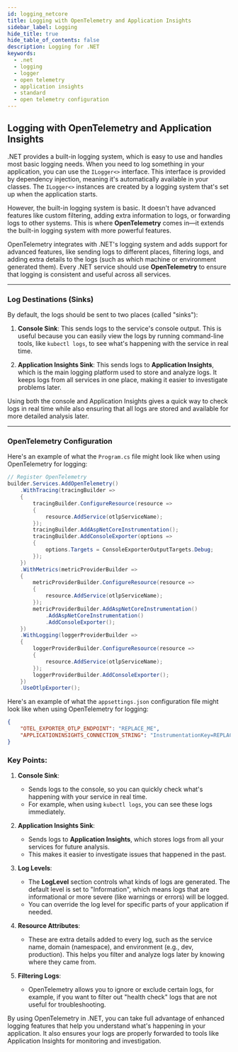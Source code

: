 ```yaml
---
id: logging_netcore
title: Logging with OpenTelemetry and Application Insights
sidebar_label: Logging
hide_title: true
hide_table_of_contents: false
description: Logging for .NET
keywords:
  - .net
  - logging
  - logger
  - open telemetry
  - application insights
  - standard
  - open telemetry configuration
---
```


## Logging with OpenTelemetry and Application Insights

.NET provides a built-in logging system, which is easy to use and handles most basic logging needs. When you need to log something in your application, you can use the `ILogger<>` interface. This interface is provided by dependency injection, meaning it's automatically available in your classes. The `ILogger<>` instances are created by a logging system that's set up when the application starts.

However, the built-in logging system is basic. It doesn't have advanced features like custom filtering, adding extra information to logs, or forwarding logs to other systems. This is where **OpenTelemetry** comes in—it extends the built-in logging system with more powerful features.

OpenTelemetry integrates with .NET's logging system and adds support for advanced features, like sending logs to different places, filtering logs, and adding extra details to the logs (such as which machine or environment generated them). Every .NET service should use **OpenTelemetry** to ensure that logging is consistent and useful across all services.

---

### Log Destinations (Sinks)

By default, the logs should be sent to two places (called "sinks"):

1. **Console Sink**: This sends logs to the service's console output. This is useful because you can easily view the logs by running command-line tools, like `kubectl logs`, to see what's happening with the service in real time.

2. **Application Insights Sink**: This sends logs to **Application Insights**, which is the main logging platform used to store and analyze logs. It keeps logs from all services in one place, making it easier to investigate problems later.

Using both the console and Application Insights gives a quick way to check logs in real time while also ensuring that all logs are stored and available for more detailed analysis later.

---

### OpenTelemetry Configuration

Here's an example of what the `Program.cs` file might look like when using OpenTelemetry for logging:

```csharp
// Register OpenTelemetry
builder.Services.AddOpenTelemetry()
    .WithTracing(tracingBuilder =>
    {
        tracingBuilder.ConfigureResource(resource =>
        {
            resource.AddService(otlpServiceName);
        });
        tracingBuilder.AddAspNetCoreInstrumentation();
        tracingBuilder.AddConsoleExporter(options =>
        {
            options.Targets = ConsoleExporterOutputTargets.Debug;
        });
    })
    .WithMetrics(metricProviderBuilder =>
    {
        metricProviderBuilder.ConfigureResource(resource =>
        {
            resource.AddService(otlpServiceName);
        });
        metricProviderBuilder.AddAspNetCoreInstrumentation()
            .AddAspNetCoreInstrumentation()
            .AddConsoleExporter();
    })
    .WithLogging(loggerProviderBuilder =>
    {
        loggerProviderBuilder.ConfigureResource(resource =>
        {
            resource.AddService(otlpServiceName);
        });
        loggerProviderBuilder.AddConsoleExporter();
    })
    .UseOtlpExporter();
```
 
Here's an example of what the `appsettings.json` configuration file might look like when using OpenTelemetry for logging:

```json
{
    "OTEL_EXPORTER_OTLP_ENDPOINT": "REPLACE_ME",
    "APPLICATIONINSIGHTS_CONNECTION_STRING": "InstrumentationKey=REPLACE_ME"
}
```

### Key Points:

1. **Console Sink**: 
   - Sends logs to the console, so you can quickly check what's happening with your service in real time. 
   - For example, when using `kubectl logs`, you can see these logs immediately.

2. **Application Insights Sink**: 
   - Sends logs to **Application Insights**, which stores logs from all your services for future analysis. 
   - This makes it easier to investigate issues that happened in the past.

3. **Log Levels**:
   - The **LogLevel** section controls what kinds of logs are generated. The default level is set to "Information", which means logs that are informational or more severe (like warnings or errors) will be logged.
   - You can override the log level for specific parts of your application if needed.

4. **Resource Attributes**:
   - These are extra details added to every log, such as the service name, domain (namespace), and environment (e.g., dev, production). This helps you filter and analyze logs later by knowing where they came from.

5. **Filtering Logs**:
   - OpenTelemetry allows you to ignore or exclude certain logs, for example, if you want to filter out "health check" logs that are not useful for troubleshooting.

By using OpenTelemetry in .NET, you can take full advantage of enhanced logging features that help you understand what's happening in your application. It also ensures your logs are properly forwarded to tools like Application Insights for monitoring and investigation.